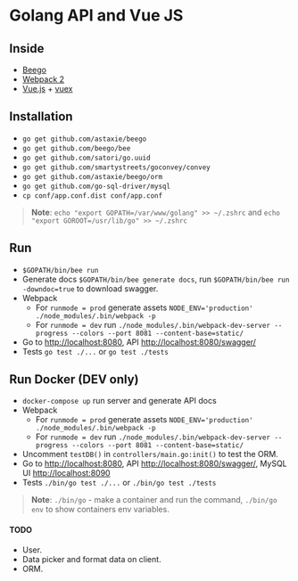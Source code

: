 Golang API and Vue JS
=====================

## Inside
* [Beego](https://beego.me/)
* [Webpack 2](https://webpack.js.org/)
* [Vue.js](https://vuejs.org) + [vuex](https://vuex.vuejs.org/en/)

## Installation
* `go get github.com/astaxie/beego`
* `go get github.com/beego/bee`
* `go get github.com/satori/go.uuid`
* `go get github.com/smartystreets/goconvey/convey`
* `go get github.com/astaxie/beego/orm`
* `go get github.com/go-sql-driver/mysql`
* `cp conf/app.conf.dist conf/app.conf`

> **Note**: `echo "export GOPATH=/var/www/golang" >> ~/.zshrc` and `echo "export GOROOT=/usr/lib/go" >> ~/.zshrc`

## Run
* `$GOPATH/bin/bee run`
* Generate docs `$GOPATH/bin/bee generate docs`, run `$GOPATH/bin/bee run -downdoc=true` to download swagger.
* Webpack
  * For `runmode = prod` generate assets `NODE_ENV='production' ./node_modules/.bin/webpack -p`
  * For `runmode = dev` run `./node_modules/.bin/webpack-dev-server --progress --colors --port 8081 --content-base=static/`
* Go to [http://localhost:8080](http://localhost:8080), API [http://localhost:8080/swagger/](http://localhost:8080/swagger/)
* Tests `go test ./...` or `go test ./tests`

## Run Docker (DEV only)
* `docker-compose up` run server and generate API docs
* Webpack
  * For `runmode = prod` generate assets `NODE_ENV='production' ./node_modules/.bin/webpack -p`
  * For `runmode = dev` run `./node_modules/.bin/webpack-dev-server --progress --colors --port 8081 --content-base=static/`
* Uncomment `testDB()` in `controllers/main.go:init()` to test the ORM.
* Go to [http://localhost:8080](http://localhost:8080), API [http://localhost:8080/swagger/](http://localhost:8080/swagger/), MySQL UI [http://localhost:8090](http://localhost:8090)
* Tests `./bin/go test ./...` or `./bin/go test ./tests`

> **Note**: `./bin/go` - make a container and run the command, `./bin/go env` to show containers env variables.

#### TODO
* User.
* Data picker and format data on client.
* ORM.
